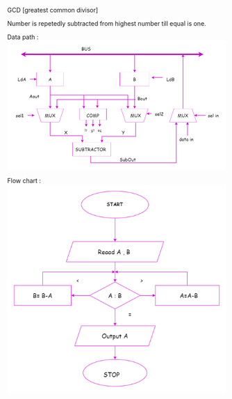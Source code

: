 GCD 
[greatest common divisor]

Number is repetedly subtracted from highest number till equal is one.

Data path :
![](https://github.com/C-Vaishnavi/ADLD/blob/main/Class_examples/GCD/Design/gcd_datapath.drawio.png)


Flow chart :
![](https://github.com/C-Vaishnavi/ADLD/blob/main/Design/gcd_flowchart.drawio%20(2).png)


